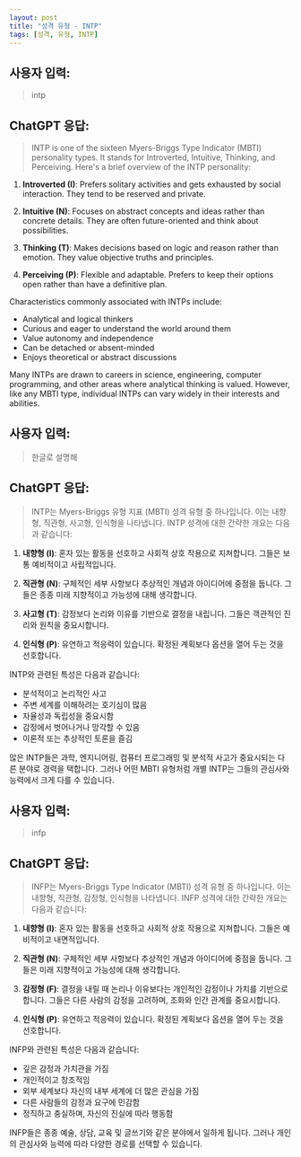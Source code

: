 ```yaml
---
layout: post
title: "성격 유형 - INTP"
tags: [성격, 유형, INTP]
---
```


## 사용자 입력:
> intp

## ChatGPT 응답:
> INTP is one of the sixteen Myers-Briggs Type Indicator (MBTI) personality types. It stands for Introverted, Intuitive, Thinking, and Perceiving. Here's a brief overview of the INTP personality:

1. **Introverted (I)**: Prefers solitary activities and gets exhausted by social interaction. They tend to be reserved and private.

2. **Intuitive (N)**: Focuses on abstract concepts and ideas rather than concrete details. They are often future-oriented and think about possibilities.

3. **Thinking (T)**: Makes decisions based on logic and reason rather than emotion. They value objective truths and principles.

4. **Perceiving (P)**: Flexible and adaptable. Prefers to keep their options open rather than have a definitive plan.

Characteristics commonly associated with INTPs include:
- Analytical and logical thinkers
- Curious and eager to understand the world around them
- Value autonomy and independence
- Can be detached or absent-minded
- Enjoys theoretical or abstract discussions

Many INTPs are drawn to careers in science, engineering, computer programming, and other areas where analytical thinking is valued. However, like any MBTI type, individual INTPs can vary widely in their interests and abilities.

## 사용자 입력:
> 한글로 설명해

## ChatGPT 응답:
> INTP는 Myers-Briggs 유형 지표 (MBTI) 성격 유형 중 하나입니다. 이는 내향형, 직관형, 사고형, 인식형을 나타냅니다. INTP 성격에 대한 간략한 개요는 다음과 같습니다:

1. **내향형 (I)**: 혼자 있는 활동을 선호하고 사회적 상호 작용으로 지쳐합니다. 그들은 보통 예비적이고 사립적입니다.
  
2. **직관형 (N)**: 구체적인 세부 사항보다 추상적인 개념과 아이디어에 중점을 둡니다. 그들은 종종 미래 지향적이고 가능성에 대해 생각합니다.
  
3. **사고형 (T)**: 감정보다 논리와 이유를 기반으로 결정을 내립니다. 그들은 객관적인 진리와 원칙을 중요시합니다.
  
4. **인식형 (P)**: 유연하고 적응력이 있습니다. 확정된 계획보다 옵션을 열어 두는 것을 선호합니다.

INTP와 관련된 특성은 다음과 같습니다:
- 분석적이고 논리적인 사고
- 주변 세계를 이해하려는 호기심이 많음
- 자율성과 독립성을 중요시함
- 감정에서 벗어나거나 망각할 수 있음
- 이론적 또는 추상적인 토론을 즐김

많은 INTP들은 과학, 엔지니어링, 컴퓨터 프로그래밍 및 분석적 사고가 중요시되는 다른 분야로 경력을 택합니다. 그러나 어떤 MBTI 유형처럼 개별 INTP는 그들의 관심사와 능력에서 크게 다를 수 있습니다.

## 사용자 입력:
> infp

## ChatGPT 응답:
> INFP는 Myers-Briggs Type Indicator (MBTI) 성격 유형 중 하나입니다. 이는 내향형, 직관형, 감정형, 인식형을 나타냅니다. INFP 성격에 대한 간략한 개요는 다음과 같습니다:

1. **내향형 (I)**: 혼자 있는 활동을 선호하고 사회적 상호 작용으로 지쳐합니다. 그들은 예비적이고 내면적입니다.
  
2. **직관형 (N)**: 구체적인 세부 사항보다 추상적인 개념과 아이디어에 중점을 둡니다. 그들은 미래 지향적이고 가능성에 대해 생각합니다.
  
3. **감정형 (F)**: 결정을 내릴 때 논리나 이유보다는 개인적인 감정이나 가치를 기반으로 합니다. 그들은 다른 사람의 감정을 고려하며, 조화와 인간 관계를 중요시합니다.
  
4. **인식형 (P)**: 유연하고 적응력이 있습니다. 확정된 계획보다 옵션을 열어 두는 것을 선호합니다.

INFP와 관련된 특성은 다음과 같습니다:
- 깊은 감정과 가치관을 가짐
- 개인적이고 창조적임
- 외부 세계보다 자신의 내부 세계에 더 많은 관심을 가짐
- 다른 사람들의 감정과 요구에 민감함
- 정직하고 충실하며, 자신의 진실에 따라 행동함

INFP들은 종종 예술, 상담, 교육 및 글쓰기와 같은 분야에서 일하게 됩니다. 그러나 개인의 관심사와 능력에 따라 다양한 경로를 선택할 수 있습니다.

